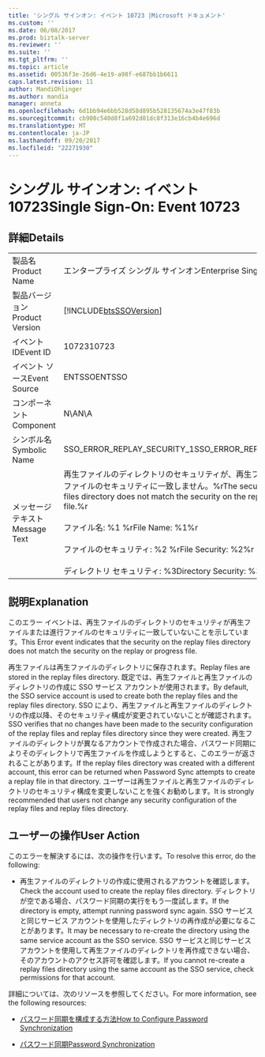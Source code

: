 ```yaml
---
title: 'シングル サインオン: イベント 10723 |Microsoft ドキュメント'
ms.custom: ''
ms.date: 06/08/2017
ms.prod: biztalk-server
ms.reviewer: ''
ms.suite: ''
ms.tgt_pltfrm: ''
ms.topic: article
ms.assetid: 00536f3e-26d6-4e19-a98f-e687bb1b6611
caps.latest.revision: 11
author: MandiOhlinger
ms.author: mandia
manager: anneta
ms.openlocfilehash: 6d1bb94e6bb528d58d895b528135674a3e47f83b
ms.sourcegitcommit: cb908c540d8f1a692d01dc8f313e16cb4b4e696d
ms.translationtype: MT
ms.contentlocale: ja-JP
ms.lasthandoff: 09/20/2017
ms.locfileid: "22271930"
---
```

# <a name="single-sign-on-event-10723"></a><span data-ttu-id="83074-102">シングル サインオン: イベント 10723</span><span class="sxs-lookup"><span data-stu-id="83074-102">Single Sign-On: Event 10723</span></span>
## <a name="details"></a><span data-ttu-id="83074-103">詳細</span><span class="sxs-lookup"><span data-stu-id="83074-103">Details</span></span>  
  
|||  
|-|-|  
|<span data-ttu-id="83074-104">製品名</span><span class="sxs-lookup"><span data-stu-id="83074-104">Product Name</span></span>|<span data-ttu-id="83074-105">エンタープライズ シングル サインオン</span><span class="sxs-lookup"><span data-stu-id="83074-105">Enterprise Single Sign-On</span></span>|  
|<span data-ttu-id="83074-106">製品バージョン</span><span class="sxs-lookup"><span data-stu-id="83074-106">Product Version</span></span>|[!INCLUDE[btsSSOVersion](../includes/btsssoversion-md.md)]|  
|<span data-ttu-id="83074-107">イベント ID</span><span class="sxs-lookup"><span data-stu-id="83074-107">Event ID</span></span>|<span data-ttu-id="83074-108">10723</span><span class="sxs-lookup"><span data-stu-id="83074-108">10723</span></span>|  
|<span data-ttu-id="83074-109">イベント ソース</span><span class="sxs-lookup"><span data-stu-id="83074-109">Event Source</span></span>|<span data-ttu-id="83074-110">ENTSSO</span><span class="sxs-lookup"><span data-stu-id="83074-110">ENTSSO</span></span>|  
|<span data-ttu-id="83074-111">コンポーネント</span><span class="sxs-lookup"><span data-stu-id="83074-111">Component</span></span>|<span data-ttu-id="83074-112">N\A</span><span class="sxs-lookup"><span data-stu-id="83074-112">N\A</span></span>|  
|<span data-ttu-id="83074-113">シンボル名</span><span class="sxs-lookup"><span data-stu-id="83074-113">Symbolic Name</span></span>|<span data-ttu-id="83074-114">SSO_ERROR_REPLAY_SECURITY_1</span><span class="sxs-lookup"><span data-stu-id="83074-114">SSO_ERROR_REPLAY_SECURITY_1</span></span>|  
|<span data-ttu-id="83074-115">メッセージ テキスト</span><span class="sxs-lookup"><span data-stu-id="83074-115">Message Text</span></span>|<span data-ttu-id="83074-116">再生ファイルのディレクトリのセキュリティが、再生ファイルまたは進行ファイルのセキュリティに一致しません。%r</span><span class="sxs-lookup"><span data-stu-id="83074-116">The security on the replay files directory does not match the security on the replay or progress file.%r</span></span><br /><br /> <span data-ttu-id="83074-117">ファイル名: %1 %r</span><span class="sxs-lookup"><span data-stu-id="83074-117">File Name: %1%r</span></span><br /><br /> <span data-ttu-id="83074-118">ファイルのセキュリティ: %2 %r</span><span class="sxs-lookup"><span data-stu-id="83074-118">File Security: %2%r</span></span><br /><br /> <span data-ttu-id="83074-119">ディレクトリ セキュリティ: %3</span><span class="sxs-lookup"><span data-stu-id="83074-119">Directory Security: %3</span></span>|  
  
## <a name="explanation"></a><span data-ttu-id="83074-120">説明</span><span class="sxs-lookup"><span data-stu-id="83074-120">Explanation</span></span>  
 <span data-ttu-id="83074-121">このエラー イベントは、再生ファイルのディレクトリのセキュリティが再生ファイルまたは進行ファイルのセキュリティに一致していないことを示しています。</span><span class="sxs-lookup"><span data-stu-id="83074-121">This Error event indicates that the security on the replay files directory does not match the security on the replay or progress file.</span></span>  
  
 <span data-ttu-id="83074-122">再生ファイルは再生ファイルのディレクトリに保存されます。</span><span class="sxs-lookup"><span data-stu-id="83074-122">Replay files are stored in the replay files directory.</span></span> <span data-ttu-id="83074-123">既定では、再生ファイルと再生ファイルのディレクトリの作成に SSO サービス アカウントが使用されます。</span><span class="sxs-lookup"><span data-stu-id="83074-123">By default, the SSO service account is used to create both the replay files and the replay files directory.</span></span> <span data-ttu-id="83074-124">SSO により、再生ファイルと再生ファイルのディレクトリの作成以降、そのセキュリティ構成が変更されていないことが確認されます。</span><span class="sxs-lookup"><span data-stu-id="83074-124">SSO verifies that no changes have been made to the security configuration of the replay files and replay files directory since they were created.</span></span> <span data-ttu-id="83074-125">再生ファイルのディレクトリが異なるアカウントで作成された場合、パスワード同期によりそのディレクトリで再生ファイルを作成しようとすると、このエラーが返されることがあります。</span><span class="sxs-lookup"><span data-stu-id="83074-125">If the replay files directory was created with a different account, this error can be returned when Password Sync attempts to create a replay file in that directory.</span></span> <span data-ttu-id="83074-126">ユーザーは再生ファイルと再生ファイルのディレクトリのセキュリティ構成を変更しないことを強くお勧めします。</span><span class="sxs-lookup"><span data-stu-id="83074-126">It is strongly recommended that users not change any security configuration of the replay files and replay files directory.</span></span>  
  
## <a name="user-action"></a><span data-ttu-id="83074-127">ユーザーの操作</span><span class="sxs-lookup"><span data-stu-id="83074-127">User Action</span></span>  
 <span data-ttu-id="83074-128">このエラーを解決するには、次の操作を行います。</span><span class="sxs-lookup"><span data-stu-id="83074-128">To resolve this error, do the following:</span></span>  
  
-   <span data-ttu-id="83074-129">再生ファイルのディレクトリの作成に使用されるアカウントを確認します。</span><span class="sxs-lookup"><span data-stu-id="83074-129">Check the account used to create the replay files directory.</span></span> <span data-ttu-id="83074-130">ディレクトリが空である場合、パスワード同期の実行をもう一度試します。</span><span class="sxs-lookup"><span data-stu-id="83074-130">If the directory is empty, attempt running password sync again.</span></span> <span data-ttu-id="83074-131">SSO サービスと同じサービス アカウントを使用したディレクトリの再作成が必要になることがあります。</span><span class="sxs-lookup"><span data-stu-id="83074-131">It may be necessary to re-create the directory using the same service account as the SSO service.</span></span> <span data-ttu-id="83074-132">SSO サービスと同じサービス アカウントを使用して再生ファイルのディレクトリを再作成できない場合、そのアカウントのアクセス許可を確認します。</span><span class="sxs-lookup"><span data-stu-id="83074-132">If you cannot re-create a replay files directory using the same account as the SSO service, check permissions for that account.</span></span>  
  
 <span data-ttu-id="83074-133">詳細については、次のリソースを参照してください。</span><span class="sxs-lookup"><span data-stu-id="83074-133">For more information, see the following resources:</span></span>  
  
-   [<span data-ttu-id="83074-134">パスワード同期を構成する方法</span><span class="sxs-lookup"><span data-stu-id="83074-134">How to Configure Password Synchronization</span></span>](../core/how-to-configure-password-synchronization.md)  
  
-   [<span data-ttu-id="83074-135">パスワード同期</span><span class="sxs-lookup"><span data-stu-id="83074-135">Password Synchronization</span></span>](../core/password-synchronization2.md)